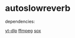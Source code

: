 # autoslowreverb

dependencies:

[yt-dlp](https://github.com/yt-dlp/yt-dlp)
[ffmpeg](https://github.com/FFmpeg/FFmpeg)
[sox](https://github.com/chirlu/sox)
